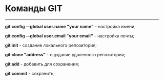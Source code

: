 # Команды GIT
___
**git config --global user.name "your name"** - настройка имени;

**git config --global user.email "your email"** - настройка почты;

**git init** - создание локального репозитория;

**git clone "address"** - сщздание удаленного репозитория;

**git add** - добавить для сохранения;

**git commit** - сохранить;